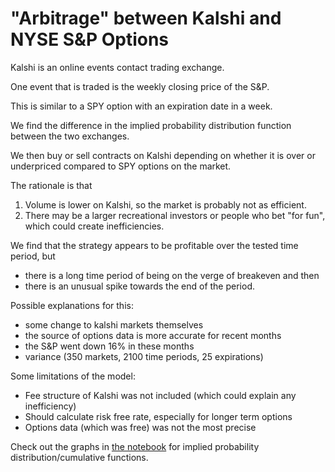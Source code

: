 # "Arbitrage" between Kalshi and NYSE S&P Options

Kalshi is an online events contact trading exchange.

One event that is traded is the weekly closing price of the S&P.

This is similar to a SPY option with an expiration date in a week.

We find the difference in the implied probability distribution function between the two exchanges.

We then buy or sell contracts on Kalshi depending on whether it is over or underpriced compared to SPY options on the market.

The rationale is that
1. Volume is lower on Kalshi, so the market is probably not as efficient.
2. There may be a larger recreational investors or people who bet "for fun", which could create inefficiencies.

We find that the strategy appears to be profitable over the tested time period, but
- there is a long time period of being on the verge of breakeven and then
- there is an unusual spike towards the end of the period.

Possible explanations for this:
- some change to kalshi markets themselves
- the source of options data is more accurate for recent months
- the S&P went down 16% in these months
- variance (350 markets, 2100 time periods, 25 expirations)

Some limitations of the model:
- Fee structure of Kalshi was not included (which could explain any inefficiency)
- Should calculate risk free rate, especially for longer term options
- Options data (which was free) was not the most precise

Check out the graphs in [the notebook](cdf.ipynb) for implied probability distribution/cumulative functions.